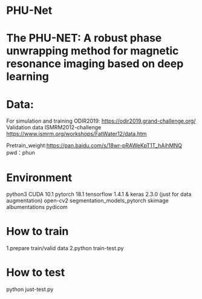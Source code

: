 # PHU-Net
# The PHU-NET: A robust phase unwrapping method for magnetic resonance imaging based on deep learning 

# Data:
For simulation and training ODIR2019: https://odir2019.grand-challenge.org/  
Validation data ISMRM2012-challenge https://www.ismrm.org/workshops/FatWater12/data.htm

Pretrain_weight:https://pan.baidu.com/s/18wr-pRAWeKpT1T_hAihMNQ 
pwd：phun 

# Environment
python3
CUDA 10.1
pytorch 18.1
tensorflow 1.4.1 & keras 2.3.0 (just for data augmentation)
open-cv2
segmentation_models_pytorch
skimage
albumentations
pydicom

# How to train
1.prepare train/valid data
2.python train-test.py

# How to test
python just-test.py

